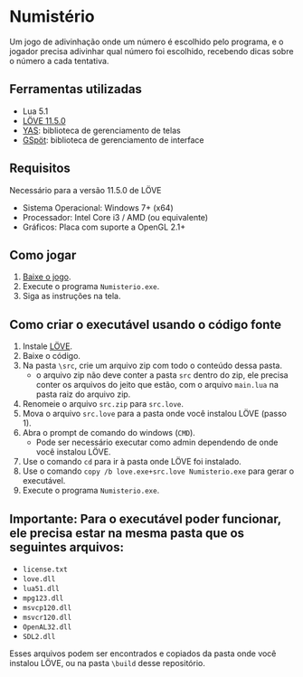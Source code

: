 # Numistério
Um jogo de adivinhação onde um número é escolhido pelo programa, e o jogador precisa adivinhar qual número foi escolhido, recebendo dicas sobre o número a cada tentativa.

## Ferramentas utilizadas
* Lua 5.1
* [LÖVE 11.5.0](https://love2d.org/)
* [YAS](https://github.com/kithf/yas): biblioteca de gerenciamento de telas
* [GSpöt](https://notabug.org/pgimeno/Gspot): biblioteca de gerenciamento de interface

## Requisitos
Necessário para a versão 11.5.0 de LÖVE

* Sistema Operacional: Windows 7+ (x64)
* Processador: Intel Core i3 / AMD (ou equivalente)
* Gráficos: Placa com suporte a OpenGL 2.1+

## Como jogar
1. [Baixe o jogo](https://github.com/JoaoCostaCode/Jogo_adivinhacao_lua/releases/latest).
2. Execute o programa `Numisterio.exe`.
3. Siga as instruções na tela.

## Como criar o executável usando o código fonte
1. Instale [LÖVE](https://love2d.org/).
2. Baixe o código.
3. Na pasta `\src`, crie um arquivo zip com todo o conteúdo dessa pasta.
   * o arquivo zip não deve conter a pasta `src` dentro do zip, ele precisa conter os arquivos do jeito que estão, com o arquivo `main.lua` na pasta raiz do arquivo zip.
5. Renomeie o arquivo `src.zip` para `src.love`.
6. Mova o arquivo `src.love` para a pasta onde você instalou LÖVE (passo 1).
7. Abra o prompt de comando do windows (`CMD`).
   * Pode ser necessário executar como admin dependendo de onde você instalou LÖVE.
9. Use o comando `cd` para ir à pasta onde LÖVE foi instalado.
10. Use o comando `copy /b love.exe+src.love Numisterio.exe` para gerar o executável.
11. Execute o programa `Numisterio.exe`.

## Importante: Para o executável poder funcionar, ele precisa estar na mesma pasta que os seguintes arquivos:
* `license.txt`
* `love.dll`
* `lua51.dll`
* `mpg123.dll`
* `msvcp120.dll`
* `msvcr120.dll`
* `OpenAL32.dll`
* `SDL2.dll`

Esses arquivos podem ser encontrados e copiados da pasta onde você instalou LÖVE, ou na pasta `\build` desse repositório.
